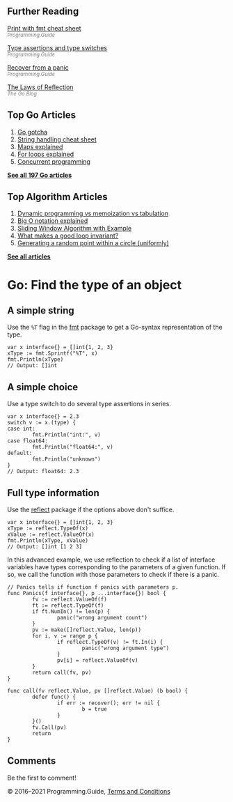 



## Further Reading

[Print with fmt cheat sheet](fmt-printf-reference-cheat-sheet.html)  
<span style="color: grey; font-style: italic; font-size: smaller">Programming.Guide</span>

[Type assertions and type switches](type-assertion-switch.html)  
<span style="color: grey; font-style: italic; font-size: smaller">Programming.Guide</span>

[Recover from a panic](recover-from-panic.html)  
<span style="color: grey; font-style: italic; font-size: smaller">Programming.Guide</span>

[The Laws of Reflection](https://blog.golang.org/laws-of-reflection)  
<span style="color: grey; font-style: italic; font-size: smaller">The Go Blog</span>

## Top Go Articles

1.  [Go gotcha](go-gotcha.html)
2.  [String handling cheat sheet](string-functions-reference-cheat-sheet.html)
3.  [Maps explained](maps-explained.html)
4.  [For loops explained](for-loop.html)
5.  [Concurrent programming](go-concurrency-tutorial.html)

[**See all 197 Go articles**](index.html)



## Top Algorithm Articles

1.  [Dynamic programming vs memoization vs tabulation](../dynamic-programming-vs-memoization-vs-tabulation.html)
2.  [Big O notation explained](../big-o-notation-explained.html)
3.  [Sliding Window Algorithm with Example](../sliding-window-example.html)
4.  [What makes a good loop invariant?](../what-makes-a-good-loop-invariant.html)
5.  [Generating a random point within a circle (uniformly)](../random-point-within-circle.html)

[**See all articles**](../index.html)

# Go: Find the type of an object

## A simple string

Use the `%T` flag in the [fmt](https://golang.org/pkg/fmt/) package to get a Go-syntax representation of the type.

    var x interface{} = []int{1, 2, 3}
    xType := fmt.Sprintf("%T", x)
    fmt.Println(xType)
    // Output: []int

## A simple choice

Use a type switch to do several type assertions in series.

    var x interface{} = 2.3
    switch v := x.(type) {
    case int:
            fmt.Println("int:", v)
    case float64:
            fmt.Println("float64:", v)
    default:
            fmt.Println("unknown")
    }
    // Output: float64: 2.3

## Full type information

Use the [reflect](https://golang.org/pkg/reflect/) package if the options above don't suffice.

    var x interface{} = []int{1, 2, 3}
    xType := reflect.TypeOf(x)
    xValue := reflect.ValueOf(x)
    fmt.Println(xType, xValue)
    // Output: []int [1 2 3]

In this advanced example, we use reflection to check if a list of interface variables have types corresponding to the parameters of a given function. If so, we call the function with those parameters to check if there is a panic.

    // Panics tells if function f panics with parameters p.
    func Panics(f interface{}, p ...interface{}) bool {
            fv := reflect.ValueOf(f)
            ft := reflect.TypeOf(f)
            if ft.NumIn() != len(p) {
                    panic("wrong argument count")
            }
            pv := make([]reflect.Value, len(p))
            for i, v := range p {
                    if reflect.TypeOf(v) != ft.In(i) {
                            panic("wrong argument type")
                    }
                    pv[i] = reflect.ValueOf(v)
            }
            return call(fv, pv)
    }

    func call(fv reflect.Value, pv []reflect.Value) (b bool) {
            defer func() {
                    if err := recover(); err != nil {
                            b = true
                    }
            }()
            fv.Call(pv)
            return
    }

## Comments

Be the first to comment!

© 2016–2021 Programming.Guide, [Terms and Conditions](../terms-and-conditions.html)

